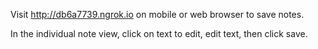 Visit http://db6a7739.ngrok.io on mobile or web browser to save notes.

In the individual note view, click on text to edit, edit text, then click save. 
